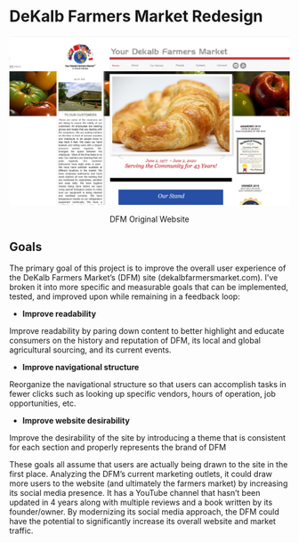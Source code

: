 # DeKalb Farmers Market Redesign

![Original Website](/images/dfm.png)
<p align="center">DFM Original Website</p>





## Goals
 The primary goal of this project is to improve the overall user experience of the DeKalb Farmers Market’s (DFM) site (dekalbfarmersmarket.com). I’ve broken it into more specific and measurable goals that can be implemented, tested, and improved upon while remaining in a feedback loop:
*	**Improve readability**
  
  
  Improve readability by paring down content to better highlight and educate consumers on the history and reputation of DFM, its local and global agricultural sourcing, and its current events. 

*	**Improve navigational structure** 
   
   
   Reorganize the navigational structure so that users can accomplish tasks in fewer clicks such as looking up specific vendors, hours of operation, job opportunities, etc. 

*	**Improve website desirability** 
  
  
  Improve the desirability of the site by introducing a theme that is consistent for each section and properly represents the brand of DFM 

These goals all assume that users are actually being drawn to the site in the first place. Analyzing the DFM’s current marketing outlets, it could draw more users to the website (and ultimately the farmers market) by increasing its social media presence. It has a YouTube channel that hasn’t been updated in 4 years along with multiple reviews and a book written by its founder/owner. By modernizing its social media approach, the DFM could have the potential to significantly increase its overall website and market traffic.
